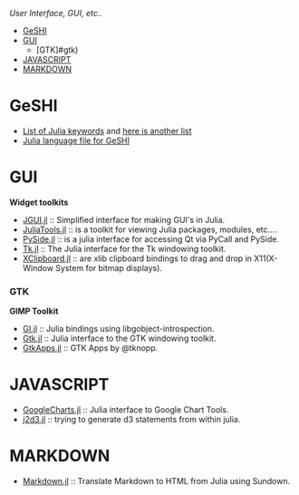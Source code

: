 *User Interface, GUI, etc..*

* [GeSHI](#geshi)
* [GUI](#gui)
   * [GTK]#gtk)
* [JAVASCRIPT](#javascript)
* [MARKDOWN](#markdown)


# GeSHI 
* [List of Julia keywords](https://github.com/JuliaLang/julia/blob/master/contrib/julia-mode.el#L79-L108) and [here is another list](https://github.com/JuliaLang/julia/commit/71c0aa3e5660258af5c042058d5d8d3b82d93efb)
* [Julia language file for GeSHI](https://github.com/john9631/JuliaDocs/blob/master/julia.php)

# GUI 
**Widget toolkits**
- [JGUI.jl](https://github.com/jverzani/JGUI.jl) :: Simplified interface for making GUI's in Julia.
- [JuliaTools.jl](https://github.com/tknopp/JuliaTools.jl) :: is a toolkit for viewing Julia packages, modules, etc....
- [PySide.jl](https://github.com/jverzani/PySide.jl) :: is a julia interface for accessing Qt via PyCall and PySide.
- [Tk.jl](https://github.com/JuliaLang/Tk.jl) :: The Julia interface for the Tk windowing toolkit.
- [XClipboard.jl](https://github.com/kmsquire/XClipboard.jl) :: are xlib clipboard bindings to drag and drop in X11(X-Window System for bitmap displays). 

### GTK
**GIMP Toolkit**
- [GI.jl](https://github.com/bfredl/GI.jl) :: Julia bindings using libgobject-introspection.
- [Gtk.jl](https://github.com/JuliaLang/Gtk.jl) :: Julia interface to the GTK windowing toolkit.
- [GtkApps.jl](https://github.com/tknopp/GtkApps.jl) :: GTK Apps by @tknopp.



# JAVASCRIPT
- [GoogleCharts.jl](https://github.com/jverzani/GoogleCharts.jl) :: Julia interface to Google Chart Tools.
- [j2d3.jl](https://github.com/fredo-dedup/j2d3.jl) :: trying to generate d3 statements from within julia.


# MARKDOWN
- [Markdown.jl](https://github.com/johnmyleswhite/Markdown.jl) :: Translate Markdown to HTML from Julia using Sundown.


